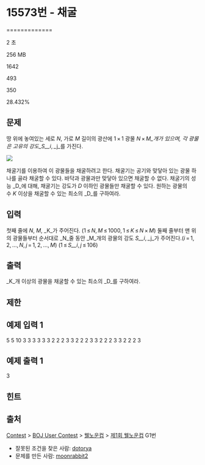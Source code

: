 # 15573번 - 채굴


=============

2 초

256 MB

1642

493

350

28.432%

문제
--

땅 위에 놓여있는 세로 _N_, 가로 _M_ 길이의 광산에 1 × 1 광물 _N_ × _M_개가 있으며, 각 광물은 고유의 강도_S__i_, _j_를 가진다.

  
![](https://onlinejudgeimages.s3-ap-northeast-1.amazonaws.com/problem/15573/1.png)

채굴기를 이용하여 이 광물들을 채굴하려고 한다. 채굴기는 공기와 맞닿아 있는 광물 하나를 골라 채굴할 수 있다. 바닥과 광물과만 맞닿아 있으면 채굴할 수 없다. 채굴기의 성능 _D_에 대해, 채굴기는 강도가 _D_ 이하인 광물들만 채굴할 수 있다. 원하는 광물의 수 _K_ 이상을 채굴할 수 있는 최소의 _D_를 구하여라.

입력
--

첫째 줄에 _N_, _M_, _K_가 주어진다. (1 ≤ _N_, _M_ ≤ 1000, 1 ≤ _K_ ≤ _N_ × _M_) 둘째 줄부터 맨 위의 광물들부터 순서대로 _N_줄 동안 _M_개의 광물의 강도 _S__i_, _j_가 주어진다.(_i_ = 1, 2, ..., _N_, _j_ = 1, 2, ..., _M_) (1 ≤ _S__i_, _j_ ≤ 106)

출력
--

_K_개 이상의 광물을 채굴할 수 있는 최소의 _D_를 구하여라.

제한
--

예제 입력 1
-------

5 5 10
3 3 3 3 3
3 2 2 2 3
3 2 2 2 3
3 2 2 2 3
3 2 2 2 3

예제 출력 1
-------

3

힌트
--

출처
--

[Contest](/category/45) > [BOJ User Contest](/category/984) > [웰노운컵](/category/416) > [제1회 웰노운컵](/category/detail/1851) G1번

*   잘못된 조건을 찾은 사람: [dotorya](/user/dotorya)
*   문제를 만든 사람: [moonrabbit2](/user/moonrabbit2)